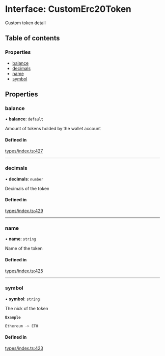 # Interface: CustomErc20Token

Custom token detail

## Table of contents

### Properties

- [balance](CustomErc20Token.md#balance)
- [decimals](CustomErc20Token.md#decimals)
- [name](CustomErc20Token.md#name)
- [symbol](CustomErc20Token.md#symbol)

## Properties

### balance

• **balance**: `default`

Amount of tokens holded by the wallet account

#### Defined in

[types/index.ts:427](https://github.com/nevermined-io/components-catalog/blob/0f39118/lib/src/types/index.ts#L427)

___

### decimals

• **decimals**: `number`

Decimals of the token

#### Defined in

[types/index.ts:429](https://github.com/nevermined-io/components-catalog/blob/0f39118/lib/src/types/index.ts#L429)

___

### name

• **name**: `string`

Name of the token

#### Defined in

[types/index.ts:425](https://github.com/nevermined-io/components-catalog/blob/0f39118/lib/src/types/index.ts#L425)

___

### symbol

• **symbol**: `string`

The nick of the token

**`Example`**

```ts
Ethereum -> ETH
```

#### Defined in

[types/index.ts:423](https://github.com/nevermined-io/components-catalog/blob/0f39118/lib/src/types/index.ts#L423)
